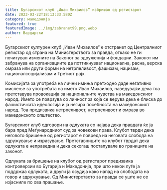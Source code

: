 ```yaml
---
title: Бугарскиот клуб „Иван Михаилов“ избришан од регистарот
date: 2023-03-22T18:13:33.580Z
category: македонија
featured: true
featuredImage: ../img/zabranet99.png.webp
author: Вардарски
---
```


Бугарскиот културен клуб „Иван Михаилов“ е отстранет од Централниот регистар од страна на Министерството за правда, откако не ги почитувал измените на Законот за здруженија и фондации. Законот им забранува на организациите да поттикнуваат национална, расна, верска омраза или други форми на нетрпеливост, фашизам, нацизам, националсоцијализам и Третиот рајх.

Комисијата за употреба на лични имиња претходно даде негативно мислење за употребата на името Иван Михаилов, наведувајќи дека тоа претставува провокација за националните чувства на македонскиот народ. Името се поврзува со личност за која се верува дека е блиска до фашистичката идеологија и ја негира посебноста на македонскиот народ. Тоа предизвика нетрпеливост, нетрпеливост и омраза во македонското општество.

Бугарскиот клуб одговори на одлуката со најава дека правдата ќе ја бара пред Меѓународниот суд за човекови права. Клубот тврди дека неговото бришење од регистарот е повреда на неговата слобода на здружување и изразување. Претставниците на клубот тврдат дека одлуката е неправедна и дека секогаш постапувале во границите на законот.

Одлуката за бришење на клубот од регистарот предизвика контроверзии во Бугарија и Македонија, при што некои луѓе ја поддржаа одлуката, а други ја осудија како напад на слободата на говор и здружување. Од Министерството за правда се уште не се изјасниле по ова прашање.
